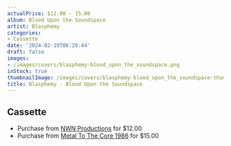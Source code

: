 ```yaml
---
actualPrice: $12.00 - 15.00
album: Blood Upon the Soundspace
artist: Blasphemy
categories:
- Cassette
date: '2024-02-19T06:20:44'
draft: false
images:
- /images/covers/blasphemy-blood_upon_the_soundspace.png
inStock: true
thumbnailImage: /images/covers/blasphemy-blood_upon_the_soundspace-thumb.png
title: Blasphemy - Blood Upon the Soundspace
---
```


## Cassette
* Purchase from [NWN Productions](http://shop.nwnprod.com/index.php?route=product/product&path=73&product_id=27537&sort=pd.name&order=ASC) for $12.00
* Purchase from [Metal To The Core 1986](https://metaltothecore1986.com/shop/blasphemy-blood-upon-the-soundspace-cassette/) for $15.00
